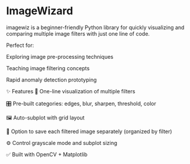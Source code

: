 # ImageWizard
 imagewiz is a beginner-friendly Python library for quickly visualizing and comparing multiple image filters with just one line of code.


Perfect for:

Exploring image pre-processing techniques

Teaching image filtering concepts

Rapid anomaly detection prototyping


✨ Features
🧠 One-line visualization of multiple filters

🎛️ Pre-built categories: edges, blur, sharpen, threshold, color

🖼️ Auto-subplot with grid layout

📂 Option to save each filtered image separately (organized by filter)

⚙️ Control grayscale mode and subplot sizing

✅ Built with OpenCV + Matplotlib
